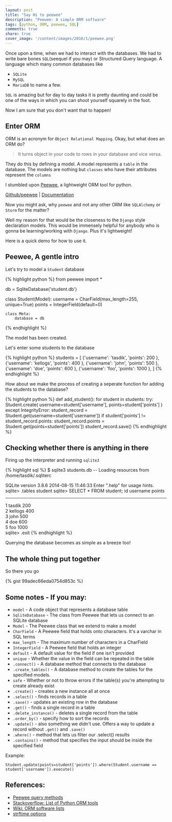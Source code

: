 ```yaml
---
layout: post
title: "Say Hi to peewee"
description: "Peewee: A simple ORM software"
tags: [python, ORM, peewee, SQL]
comments: true
share: true
cover_image: '/content/images/2016/1/peewee.png'
---
```


Once upon a time, when we had to interact with the databases. We had to write bare bones `SQL`(seequel if you may) or Structured Query language. A language which many common databases like

- `SQLite`
- `MySQL`
- `MariaDB` to name a few.

`SQL` is amazing but for day to day tasks it is pretty daunting and could be one of the ways in which you can shoot yourself squarely in the foot.

Now I am sure that you don't want that to happen!

## Enter ORM 

ORM is an acronym for `Object Relational Mapping`. Okay, but what does an ORM do?

> It turns object in your code to rows in your database and vice versa. 

They do this by defining a model. A model represents a `table` in the database. The models are nothing but `classes` who have their attributes represent the `columns` 

I stumbled upon [Peewee](https://en.wikipedia.org/wiki/Peewee_ORM), a lightweight ORM tool for python. 

[Github/peewee](https://github.com/coleifer/peewee)   |   [Documentation](http://docs.peewee-orm.com/)

Now you might ask, why `peewee` and not any other ORM like `SQLAlchemy` or `Storm` for the matter? 

Well my reason for that would be the closeness to the `Django` style declaration models. This would be immensely helpful for anybody who is gonna be learning/working with `Django`. Plus it's lightweight!

Here is a quick demo for how to use it.

## Peewee, A gentle intro

Let's try to model a `Student` database

{% highlight python %}
from peewee import *  

db = SqliteDatabase('student.db')

class Student(Model):
    username = CharField(max_length=255, unique=True)
    points = IntegerField(default=0)

    class Meta:     
        database = db
{% endhighlight %}

The model has been created.

Let's enter some students to the database

{% highlight python %}
students = [
    {'username': 'tasdik',
     'points': 200
     },
    {'username': 'kellogs',
     'points': 400
     },
    {'username': 'john',
     'points': 500
     },
    {'username': 'doe',
     'points': 600
     },
    {'username': 'foo',
     'points': 1000
     },
]
{% endhighlight %}

How about we make the process of creating a seperate function for adding the students to the database?

{% highlight python %}
def add_student():
    for student in students:
        try:    
            Student.create(
                username=student['username'],
                points=student['points']
            )
        except IntegrityError: 
            student_record = Student.get(username=student['username'])
            if student['points'] != student_record.points:
                student_record.points = Student.get(points=student['points'])
            student_record.save()
{% endhighlight %}

## Checking whether there is anything in there

Firing up the interpreter and running `sqlite3`

{% highlight sql %}
$ sqlite3 students.db
-- Loading resources from /home/tasdik/.sqliterc

SQLite version 3.8.6 2014-08-15 11:46:33
Enter ".help" for usage hints.
sqlite> .tables
student
sqlite> SELECT * FROM student;
id          username    points    
----------  ----------  ----------
1           tasdik      200       
2           kellogs     400       
3           john        500       
4           doe         600       
5           foo         1000      
sqlite> .exit
{% endhighlight %}


Querying the database becomes as simple as a breeze too!

## The whole thing put together

So there you go 

{% gist 99adec66eda0754d853c %}

## Some notes - If you may:

- `model` - A code object that represents a database table
- `SqliteDatabase` - The class from Peewee that lets us connect to an SQLite database
- `Model` - The Peewee class that we extend to make a model
- `CharField` - A Peewee field that holds onto characters. It's a varchar in SQL terms
- `max_length` - The maximum number of characters in a CharField
- `IntegerField` - A Peewee field that holds an integer
- `default` - A default value for the field if one isn't provided
- `unique` - Whether the value in the field can be repeated in the table
- `.connect()` - A database method that connects to the database
- `.create_tables()` - A database method to create the tables for the specified models.
- `safe` - Whether or not to throw errors if the table(s) you're attempting to create already exist
- `.create()` - creates a new instance all at once
- `.select()` - finds records in a table
- `.save()` - updates an existing row in the database
- `.get()` - finds a single record in a table
- `.delete_instance()` - deletes a single record from the table
- `.order_by()` - specify how to sort the records
- `.update()` - also something we didn't use. Offers a way to update a record without `.get()` and `.save()`
- `.where()` - method that lets us filter our .select() results
- `.contains()` - method that specifies the input should be inside the specified field

Example:

    Student.update(points=student['points']).where(Student.username == student['username']).execute()

## References:

- [Peewee query methods](http://peewee.readthedocs.org/en/latest/peewee/querying.html)
- [Stackoverflow: List of Python ORM tools](http://stackoverflow.com/questions/53428/what-are-some-good-python-orm-solutions)
- [Wiki: ORM software lists](https://en.wikipedia.org/wiki/List_of_object-relational_mapping_software)
- [strftime options](https://docs.python.org/3/library/datetime.html#strftime-and-strptime-behavior)